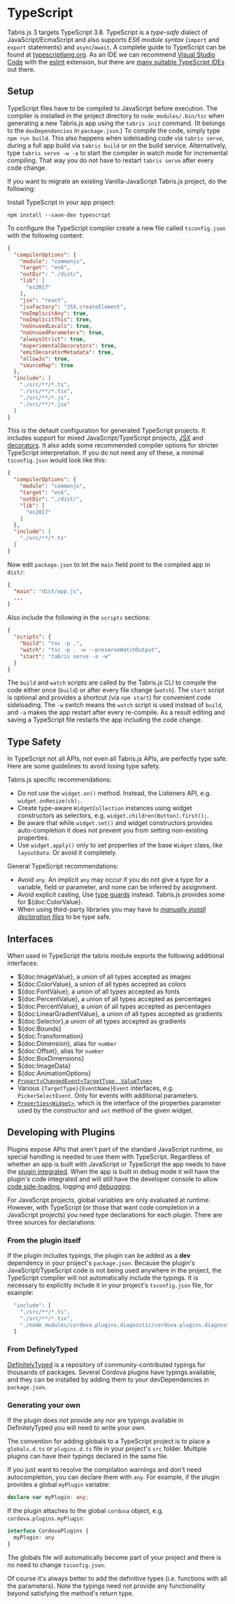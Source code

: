 ---
---
# TypeScript

Tabris.js 3 targets TypeScript 3.8. TypeScript is a <em>type-safe</em> dialect of JavaScript/EcmaScript and also supports <em>ES6 module syntax</em> (`import` and `export` statements) and `async`/`await`. A complete guide to TypeScript can be found at [typescriptlang.org](http://www.typescriptlang.org/docs/home.html). As an IDE we can recommend [Visual Studio Code](https://code.visualstudio.com/) with the [eslint](https://marketplace.visualstudio.com/items?itemName=dbaeumer.vscode-eslint) extension, but there are [many suitable TypeScript IDEs](https://github.com/Microsoft/TypeScript/wiki/TypeScript-Editor-Support) out there.

## Setup

TypeScript files have to be compiled to JavaScript before execution. The compiler is installed in the project directory to `node_modules/.bin/tsc` when generating a new Tabris.js app using the `tabris init` command. (It belongs to the `devDependencies` in `package.json`.) To compile the code, simply type `npm run build`. This also happens when sideloading code via `tabris serve`, during a full app build via `tabris build` or on the build service. Alternatively, type `tabris serve -w -a` to start the compiler in watch mode for incremental compiling. That way you do not have to restart `tabris serve` after every code change.

If you want to migrate an existing Vanilla-JavaScript Tabris.js project, do the following:

Install TypeScript in your app project:
```
npm install --save-dev typescript
```

To configure the TypeScript compiler create a new file called `tsconfig.json` with the following content:

```json
{
  "compilerOptions": {
    "module": "commonjs",
    "target": "es6",
    "outDir": "./dist/",
    "lib": [
      "es2017"
    ],
    "jsx": "react",
    "jsxFactory": "JSX.createElement",
    "noImplicitAny": true,
    "noImplicitThis": true,
    "noUnusedLocals": true,
    "noUnusedParameters": true,
    "alwaysStrict": true,
    "experimentalDecorators": true,
    "emitDecoratorMetadata": true,
    "allowJs": true,
    "sourceMap": true
  },
  "include": [
    "./src/**/*.ts",
    "./src/**/*.tsx",
    "./src/**/*.js",
    "./src/**/*.jsx"
  ]
}
```

This is the default configuration for generated TypeScript projects. It includes support for mixed JavaScript/TypeScript projects, [JSX](./declarative-ui.md) and [decorators](./databinding/index.md). It also adds some recommended compiler options for stricter TypeScript interpretation. If you do not need any of these, a minimal `tsconfig.json` would look like this:

```json
{
  "compilerOptions": {
    "module": "commonjs",
    "target": "es6",
    "outDir": "./dist/",
    "lib": [
      "es2017"
    ]
  },
  "include": [
    "./src/**/*.ts"
  ]
}
```

Now edit `package.json` to let the `main` field point to the compiled app in `dist/`:

```json
{
  "main": "dist/app.js",
  ...
}
```

Also include the following in the `scripts` sections:

```json
{
  "scripts": {
    "build": "tsc -p .",
    "watch": "tsc -p . -w --preserveWatchOutput",
    "start": "tabris serve -a -w"
  }
}
```

The `build`  and `watch` scripts are called by the Tabris.js CLI to compile the code either once (`build`) or after every file change (`watch`).
The `start` script is optional and provides a shortcut (via `npm start`) for convenient code sideloading. The `-w` switch means the `watch` script is used instead of `build`, and `-a` makes the app restart after every re-compile. As a result editing and saving a TypeScript file restarts the app including the code change.

## Type Safety

In TypeScript not all APIs, not even all Tabris.js APIs, are perfectly type safe. Here are some guidelines to avoid losing type safety.

Tabris.js specific recommendations:
* Do not use the `widget.on()` method. Instead, the Listeners API, e.g. `widget.onResize(cb);`.
* Create type-aware `WidgetCollection` instances using widget constructors as selectors, e.g. `widget.children(Button).first();`.
* Be aware that while `widget.set()` and widget constructors provides auto-completion it does not prevent you from setting non-existing properties.
* Use `widget.apply()` only to set properties of the base `Widget` class, like `layoutData`. Or avoid it completely.

General TypeScript recommendations:
* Avoid `any`. An implicit `any` may occur if you do not give a type for a variable, field or parameter, and none can be inferred by assignment.
* Avoid explicit casting, Use [type guards](http://www.typescriptlang.org/docs/handbook/advanced-types.html#type-guards-and-differentiating-types) instead. Tabris.js provides some for ${doc:ColorValue}.
* When using third-party libraries you may have to <em>[manually install declaration files](http://www.typescriptlang.org/docs/handbook/declaration-files/consumption.html)</em> to be type safe.

## Interfaces

When used in TypeScript the tabris module exports the following additional interfaces:

 * ${doc:ImageValue}, a union of all types accepted as images
 * ${doc:ColorValue}, a union of all types accepted as colors
 * ${doc:FontValue}, a union of all types accepted as fonts
 * ${doc:PercentValue}, a union of all  types accepted as percentages
 * ${doc:PercentValue}, a union of all types accepted as percentages
 * ${doc:LinearGradientValue}, a union of all types accepted as gradients
 * ${doc:Selector},a union of all types accepted as gradients
 * ${doc:Bounds}
 * ${doc:Transformation}
 * ${doc:Dimension}, alias for `number`
 * ${doc:Offset}, alias for `number`
 * ${doc:BoxDimensions}
 * ${doc:ImageData}
 * ${doc:AnimationOptions}
 * [`PropertyChangedEvent<TargetType, ValueType>`](${doc:PropertyChangedEventUrl})
 * Various `{TargetType}{EventName}Event` interfaces, e.g. `PickerSelectEvent`. Only for events with additional parameters.
 * [`Properties<Widget>`](${doc:PropertiesUrl}), which is the interface of the properties parameter used by the constructor and `set` method of the given widget.

## Developing with Plugins

Plugins expose APIs that aren't part of the standard JavaScript runtime, so special handling is needed to use them with TypeScript. Regardless of whether an app is built with JavaScript or TypeScript the app needs to have the [plugin integrated](./build.md#integrating-cordova-plugins). When the app is built in debug mode it will have the plugin's code integrated and will still have the developer console to allow [code side-loading](./developer-app.md#code-sideloading), logging and [debugging](./debug.md).

For JavaScript projects, global variables are only evaluated at runtime.  However, with TypeScript (or those that want code completion in a JavaScript projects) you need type declarations for each plugin.  There are three sources for declarations:

### From the plugin itself

If the plugin includes typings, the plugin can be added as a **dev** dependency in your project's `package.json`.  Because the plugin's JavaScript/TypeScript code is not being used anywhere in the project, the TypeScript compiler will not automatically include the typings.  It is necessary to explicitly include it in your project's `tsconfig.json` file, for example:

```javascript
  "include": [
    "./src/**/*.ts",
    "./src/**/*.tsx",
    "./node_modules/cordova.plugins.diagnostic/cordova.plugins.diagnostic.d.ts"
  ]
```

### From DefinelyTyped

[DefinitelyTyped](https://github.com/DefinitelyTyped/DefinitelyTyped) is a repository of community-contributed typings for thousands of packages.  Several Cordova plugins have typings available, and they can be installed by adding them to your devDependencies in `package.json`.

### Generating your own

If the plugin does not provide any nor are typings available in DefinitelyTyped you will need to write your own.

The convention for adding globals to a TypeScript project is to place a `globals.d.ts` or `plugins.d.ts` file in your project's `src` folder.  Multiple plugins can have their typings declared in the same file.

If you just want to resolve the compilation warnings and don't need autocompletion, you can declare them with `any`.  For example, if the plugin provides a global `myPlugin` variable:

```typescript
declare var myPlugin: any;
```

If the plugin attaches to the global `cordova` object, e.g. `cordova.plugins.myPlugin`:

```typescript
interface CordovaPlugins {
  myPlugin: any
}
```

The globals file will automatically become part of your project and there is no need to change `tsconfig.json`.

Of course it's always better to add the definitive types (i.e. functions with all the parameters).  Note the typings need not provide any functionality beyond satisfying the method's return type.
